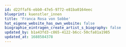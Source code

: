 ```yaml
---
id: d22ffaf6-ebb0-47e5-9772-e81ba0164eec
blueprint: kuenstler_innen
title: 'Franca Rosa von Sobbe'
hat_eigene_website_has_own_website: false
biographie_eintragen_create_artist_s_biography: false
updated_by: b1a43fd3-c865-4122-b6cc-50cfa81a1985
updated_at: 1688584378
---
```

